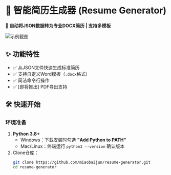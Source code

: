 # 📄 智能简历生成器 (Resume Generator)  

🚀 **自动将JSON数据转为专业DOCX简历 | 支持多模板**  

![示例截图](docs/screenshot.png)  

## ✨ 功能特性  
- ✅ 从JSON文件快速生成标准简历  
- ✅ 支持自定义Word模板（`.docx`格式）  
- ✅ 简洁命令行操作  
- ✅ [即将推出] PDF导出支持  

## 🛠️ 快速开始  

### 环境准备  
1. **Python 3.8+**  
   - Windows：下载安装时勾选 **"Add Python to PATH"**  
   - Mac/Linux：终端运行 `python3 --version` 确认版本  
2. Clone仓库：  
   ```bash  
   git clone https://github.com/miaobaijun/resume-generator.git  
   cd resume-generator  
